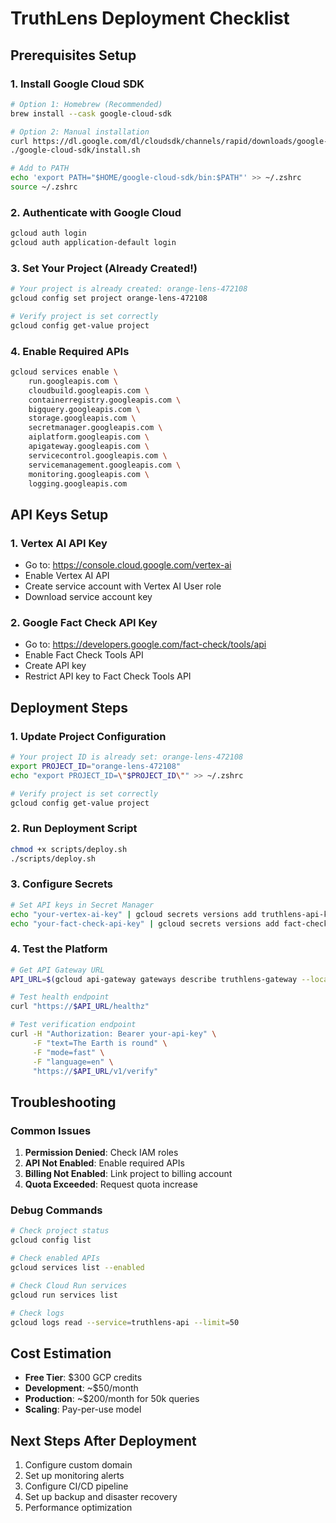 # TruthLens Deployment Checklist

## Prerequisites Setup

### 1. Install Google Cloud SDK
```bash
# Option 1: Homebrew (Recommended)
brew install --cask google-cloud-sdk

# Option 2: Manual installation
curl https://dl.google.com/dl/cloudsdk/channels/rapid/downloads/google-cloud-sdk-456.0.0-darwin-x86_64.tar.gz | tar xz
./google-cloud-sdk/install.sh

# Add to PATH
echo 'export PATH="$HOME/google-cloud-sdk/bin:$PATH"' >> ~/.zshrc
source ~/.zshrc
```

### 2. Authenticate with Google Cloud
```bash
gcloud auth login
gcloud auth application-default login
```

### 3. Set Your Project (Already Created!)
```bash
# Your project is already created: orange-lens-472108
gcloud config set project orange-lens-472108

# Verify project is set correctly
gcloud config get-value project
```

### 4. Enable Required APIs
```bash
gcloud services enable \
    run.googleapis.com \
    cloudbuild.googleapis.com \
    containerregistry.googleapis.com \
    bigquery.googleapis.com \
    storage.googleapis.com \
    secretmanager.googleapis.com \
    aiplatform.googleapis.com \
    apigateway.googleapis.com \
    servicecontrol.googleapis.com \
    servicemanagement.googleapis.com \
    monitoring.googleapis.com \
    logging.googleapis.com
```

## API Keys Setup

### 1. Vertex AI API Key
- Go to: https://console.cloud.google.com/vertex-ai
- Enable Vertex AI API
- Create service account with Vertex AI User role
- Download service account key

### 2. Google Fact Check API Key
- Go to: https://developers.google.com/fact-check/tools/api
- Enable Fact Check Tools API
- Create API key
- Restrict API key to Fact Check Tools API

## Deployment Steps

### 1. Update Project Configuration
```bash
# Your project ID is already set: orange-lens-472108
export PROJECT_ID="orange-lens-472108"
echo "export PROJECT_ID=\"$PROJECT_ID\"" >> ~/.zshrc

# Verify project is set correctly
gcloud config get-value project
```

### 2. Run Deployment Script
```bash
chmod +x scripts/deploy.sh
./scripts/deploy.sh
```

### 3. Configure Secrets
```bash
# Set API keys in Secret Manager
echo "your-vertex-ai-key" | gcloud secrets versions add truthlens-api-key --data-file=-
echo "your-fact-check-api-key" | gcloud secrets versions add fact-check-api-key --data-file=-
```

### 4. Test the Platform
```bash
# Get API Gateway URL
API_URL=$(gcloud api-gateway gateways describe truthlens-gateway --location=us-central1 --format="value(defaultHostname)")

# Test health endpoint
curl "https://$API_URL/healthz"

# Test verification endpoint
curl -H "Authorization: Bearer your-api-key" \
     -F "text=The Earth is round" \
     -F "mode=fast" \
     -F "language=en" \
     "https://$API_URL/v1/verify"
```

## Troubleshooting

### Common Issues
1. **Permission Denied**: Check IAM roles
2. **API Not Enabled**: Enable required APIs
3. **Billing Not Enabled**: Link project to billing account
4. **Quota Exceeded**: Request quota increase

### Debug Commands
```bash
# Check project status
gcloud config list

# Check enabled APIs
gcloud services list --enabled

# Check Cloud Run services
gcloud run services list

# Check logs
gcloud logs read --service=truthlens-api --limit=50
```

## Cost Estimation
- **Free Tier**: $300 GCP credits
- **Development**: ~$50/month
- **Production**: ~$200/month for 50k queries
- **Scaling**: Pay-per-use model

## Next Steps After Deployment
1. Configure custom domain
2. Set up monitoring alerts
3. Configure CI/CD pipeline
4. Set up backup and disaster recovery
5. Performance optimization
